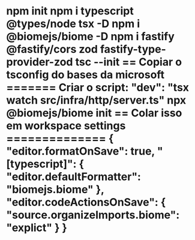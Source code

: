 npm init
npm i typescript @types/node tsx -D
npm i @biomejs/biome -D
npm i fastify @fastify/cors zod fastify-type-provider-zod
tsc --init
== Copiar o tsconfig do bases da microsoft =======
Criar o script: "dev": "tsx watch src/infra/http/server.ts"
npx @biomejs/biome init
== Colar isso em workspace settings ==============
{
"editor.formatOnSave": true,
"[typescript]": {
"editor.defaultFormatter": "biomejs.biome"
},
"editor.codeActionsOnSave": {
"source.organizeImports.biome": "explict"
}
}
==================================================
